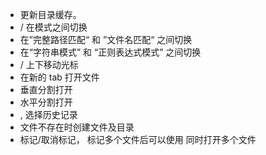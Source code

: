 * <f5> 更新目录缓存。
* <c-f> / <c-b> 在模式之间切换
* <c-d> 在”完整路径匹配“ 和 ”文件名匹配“ 之间切换
* <c-r> 在“字符串模式” 和 “正则表达式模式” 之间切换
* <c-j> / <c-k> 上下移动光标
* <c-t> 在新的 tab 打开文件
* <c-v> 垂直分割打开
* <c-x> 水平分割打开
* <c-p>, <c-n> 选择历史记录
* <c-y> 文件不存在时创建文件及目录
* <c-z> 标记/取消标记， 标记多个文件后可以使用 <c-o> 同时打开多个文件
